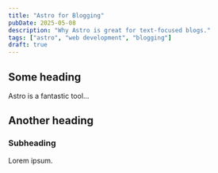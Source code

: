 ```yaml
---
title: "Astro for Blogging"
pubDate: 2025-05-08
description: "Why Astro is great for text-focused blogs."
tags: ["astro", "web development", "blogging"]
draft: true
---
```


## Some heading

Astro is a fantastic tool...

## Another heading

### Subheading

Lorem ipsum.

